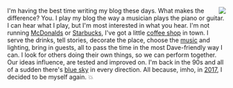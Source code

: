 <img src="http://scripting.com/images/2020/01/13/davesCoffee.png" border="0" align="right">I'm having the best time writing my blog these days. What makes the difference? You. I play my blog the way a musician plays the piano or guitar. I can hear what I play, but I'm most interested in what you hear. I'm not running <a href="https://www.facebook.com/">McDonalds</a> or <a href="https://twitter.com/">Starbucks</a>, I've got a little <a href="https://www.yelp.com/biz/the-mud-club-woodstock-2">coffee shop</a> in town. I serve the drinks, tell stories, decorate the place, choose the <a href="http://scripting.com/davenet/1996/01/08/gottabearetha.html">music</a> and lighting, bring in guests, all to pass the time in the most Dave-friendly way I can. I look for others doing their own things, so we can perform together. Our ideas influence, are tested and improved on. I'm back in the 90s and all of a sudden there's <a href="http://scripting.com/davenet/1995/01/13/ahugechunkofbluesky.html">blue sky</a> in every direction. All because, imho, in <a href="http://scripting.com/2017/05/05/iWantMyOldBlogBack.html">2017</a>, I decided to be myself again. :boom:
